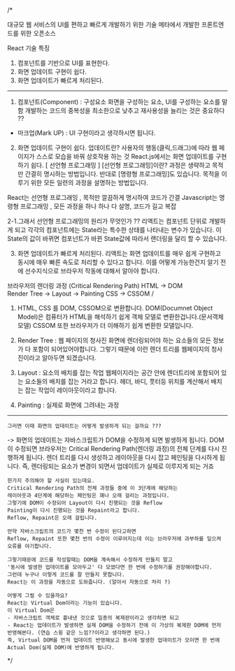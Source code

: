 /\*

대규모 웹 서비스의 UI를 편하고 빠르게 개발하기 위한 기술
메타에서 개발한 프론트엔드를 위한 오픈소스

React 기술 특징

1. 컴포넌트를 기반으로 UI를 표현한다.
2. 화면 업데이트 구현이 쉽다.
3. 화면 업데이트가 빠르게 처리된다.

---

1. 컴포넌트(Component) : 구성요소
   화면을 구성하는 요소, UI를 구성하는 요소를 말함
   개발하는 코드의 중복성을 최소한으로 낮추고 재사용성을 늘리는 것은 중요하다 ??

- 마크업(Mark UP) : UI 구현이라고 생각하시면 됩니다.

2. 화면 업데이트 구현이 쉽다.
   업데이트란? 사용자의 행동(클릭,드래그)에 따라 웹 페이지가 스스로 모습을 바꿔 상호작용 하는 것
   React.js에서는 화면 업데이트를 구현하기 쉽다. [ 선언형 프로그래밍 ]
   [선언형 프로그래밍]이란?
   과정은 생략하고 목적만 간결히 명시하는 방법입니다.
   반대로 [명령형 프로그래밍]도 있습니다.
   목적을 이루기 위한 모든 일련의 과정을 설명하는 방법입니다.

React는 선언형 프로그래밍 , 목적만 깔끔하게 명시하여 코드가 간결
Javascript는 명령형 프로그래밍 , 모든 과정을 하나 하나 다 설명, 코드가 길고 복잡

2-1.그래서 선언형 프로그래밍의 원리가 무엇인가 ??
리액트는 컴포넌트 단위로 개발하게 되고
각각의 컴포넌트에는 State라는 특수한 상태를 나타내는 변수가 있습니다.
이 State의 값이 바뀌면 컴포넌트가 바뀐 State값에 따라서 랜더링을 달리 할 수 있습니다.

3. 화면 업데이트가 빠르게 처리된다.
   리액트는 화면 업데이트를 매우 쉽게 구현하고 동시에 매우 빠른 속도로 처리할 수 있다고 합니다.
   이를 어떻게 가능한건지 알기 전에 선수지식으로 브라우저 작동에 대해서 알아야 합니다.

브라우저의 렌더링 과정 (Critical Rendering Path)
HTML -> DOM \
 Render Tree -> Layout -> Painting
CSS -> CSSOM /

1. HTML, CSS 를 DOM, CSSOM으로 변환합니다.
   DOM(Documnet Object Model)은 컴퓨터가 HTML을 해석하기 쉽게 객체 모델로 변환한겁니다.(문서객체모델)
   CSSOM 또한 브라우저가 더 이해하기 쉽게 변환한 모델입니다.

2. Render Tree : 웹 페이지의 청사진
   화면에 렌더링되어야 하는 요소들의 모든 정보가 다 포함이 되어있어야합니다.
   그렇기 때문에 이런 렌더 트리를 웹페이지의 청사진이라고 알아두면 되겠습니다.

3. Layout : 요소의 배치를 잡는 작업
   웹페이지라는 공간 안에 렌더트리에 포함되어 있는 요소들의 배치를 잡는 거라고 합니다.
   헤더, 바디, 풋터등 위치를 계산해서 배치는 잡는 작업이 레이아웃이라고 합니다.

4. Painting : 실제로 화면에 그려내는 과정

---

    그러면 이때 화면의 업데이트는 어떻게 발생하게 되는 걸까요 ???

-> 화면의 업데이트는 자바스크립트가 DOM을 수정하게 되면 발생하게 됩니다.
DOM이 수정되면 브라우저는 Critical Rendering Path(렌더링 과정)의 전체 단계를 다시 진행하게 됩니다. 렌더 트리를 다시 생성하고 레이아웃을 다시 잡고 페인팅을 다시하게 됩니다.
즉, 렌더링되는 요소가 변경이 되면서 업데이트가 실제로 이루지게 되는 거죠

    한가지 주의해야 할 사실이 있는데요.
    Critical Rendering Path의 전체 과정들 중에 이 3단계에 해당하는
    레이아웃과 4단계에 해당하는 페인팅은 꽤나 오래 걸리는 과정입니다.
    그렇기에 DOM이 수정되어 Layout이 다시 진행되는 것을 Reflow
    Painting이 다시 진행되는 것을 Repaint라고 합니다.
    Reflow, Repaint은 오래 걸립니다.

    만약 자바스크립트의 코드가 몇천 번 수정이 된다고하면
    Reflow, Repaint 또한 몇천 번의 수정이 이루어지는데 이는 브라우저에 과부하를 일으켜 오류를 야기합니다.

    그렇기때문에 코드를 작성할때는 DOM을 계속해서 수정하게 만들지 말고
    '동시에 발생한 업데이트를 모아두고' 다 모였다면 한 번에 수정하기를 권장해야합니다.
    그런데 누구나 이렇게 코드를 잘 만들지 못합니다.
    React는 이 과정을 자동으로 도와줍니다. (알아서 자동으로 처리 ?)

    어떻게 그럴 수 있을까요?
    React는 Virtual Dom이라는 기능이 있습니다.
    이 Virtual Dom은
    - 자바스크립트 객체로 흉내낸 것으로 일종의 복제판이라고 생각하면 되고
    - React는 업데이트가 발생하면 실제 DOM을 수정하기 전에 이 가상의 복제판 DOM에 먼저 반영해본다. (연습 스윙 같은 느낌??이라고 생각하면 된다.)
    즉, Virtual DOM을 먼저 업데이트 반영해보고 동시에 발생한 업데이트가 모이면 한 번에 Actual Dom(실제 DOM)에 반영하게 됩니다.

\*/
